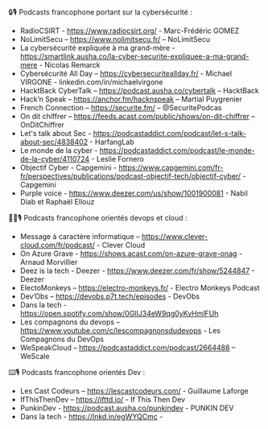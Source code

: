 🔒🎙️ Podcasts francophone portant sur la cybersécurité : 
 - RadioCSIRT - https://www.radiocsirt.org/ - Marc-Frédéric GOMEZ
 - NoLimitSecu – https://www.nolimitsecu.fr/ – NoLimitSecu
 - La cybersécurité expliquée à ma grand-mère - https://smartlink.ausha.co/la-cyber-securite-expliquee-a-ma-grand-mere - Nicolas Remarck
 - Cybersécurité All Day – https://cybersecuriteallday.fr/ - Michael VIRGONE - linkedin.com/in/michaelvirgone
 - HacktBack CyberTalk – https://podcast.ausha.co/cybertalk – HacktBack
 - Hack’n Speak – https://anchor.fm/hacknspeak – Martial Puygrenier
 - French Connection – https://securite.fm/ – @SecuritePodcas
 - On dit chiffrer – https://feeds.acast.com/public/shows/on-dit-chiffrer – OnDitChiffrer
 - Let's talk about Sec - https://podcastaddict.com/podcast/let-s-talk-about-sec/4838402 - HarfangLab
 - Le monde de la cyber - https://podcastaddict.com/podcast/le-monde-de-la-cyber/4110724 - Leslie Fornero
 - Objectif Cyber - Capgemini - https://www.capgemini.com/fr-fr/perspectives/publications/podcast-objectif-tech/objectif-cyber/ - Capgemini
 - Purple voice - https://www.deezer.com/us/show/1001900081 - Nabil Diab et Raphaël Ellouz
   

😶‍🌫️🎙️ Podcasts francophone orientés devops et cloud :
 - Message à caractère informatique – https://www.clever-cloud.com/fr/podcast/ - Clever Cloud
 - On Azure Grave - https://shows.acast.com/on-azure-grave-onag - Arnaud Morvillier
 - Deez is la tech - Deezer - https://www.deezer.com/fr/show/5244847 - Deezer
 - ElectoMonkeys – https://electro-monkeys.fr/ - Electro Monkeys Podcast
 - Dev’Obs – https://devobs.p7t.tech/episodes - DevObs
 - Dans la tech - https://open.spotify.com/show/0GlIJ34eW9qg0yKvHmlFUh
 - Les compagnons du devops – https://www.youtube.com/c/lescompagnonsdudevops - Les Compagnons du DevOps
 - WeSpeakCloud – https://podcastaddict.com/podcast/2664488 – WeScale
   

⌨️🎙️ Podcasts francophone orientés Dev :
 - Les Cast Codeurs – https://lescastcodeurs.com/ - Guillaume Laforge
 - IfThisThenDev – https://ifttd.io/ - If This Then Dev
 - PunkinDev - https://podcast.ausha.co/punkindev - PUNKIN DEV
 - Dans la tech - https://lnkd.in/egWYQCmc - 
 
 
 
